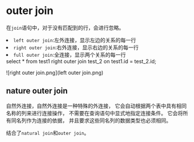 # outer join

<p>在<code>join</code>语句中，对于没有匹配到的行，会进行忽略。</p>

<list>
<li><code>left outer join</code>:左外连接，显示左边的关系的每一行</li>
<li><code>right outer join</code>:右外连接，显示右边的关系的每一行</li>
<li><code>full outer join</code>:全连接，显示两个关系的每一行</li>
</list>

<code-block lang="sql">
    select * from test1 right outer join test_2 on test1.id = test_2.id;
</code-block>

![right outer join.png](left outer join.png)

## nature outer join

自然外连接，自然外连接是一种特殊的外连接，
它会自动根据两个表中具有相同名称的列来进行连接操作，
不需要在查询语句中显式地指定连接条件。
它会将所有同名列作为连接的依据，
并且要求这些同名列的数据类型也必须相同。

<note>
结合了<code>natural join</code>和<code>outer join</code>。
</note>